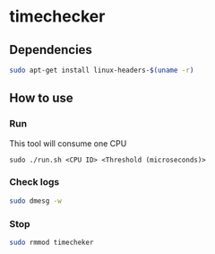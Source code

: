 # timechecker

## Dependencies
```bash
sudo apt-get install linux-headers-$(uname -r)
```

## How to use
### Run
This tool will consume one CPU
```
sudo ./run.sh <CPU ID> <Threshold (microseconds)>
```

### Check logs
```bash
sudo dmesg -w
```

### Stop
```bash
sudo rmmod timecheker
```
